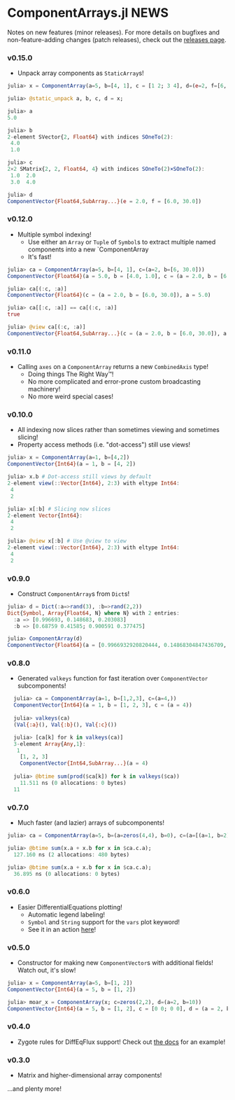 # ComponentArrays.jl NEWS
Notes on new features (minor releases). For more details on bugfixes and non-feature-adding changes (patch releases), check out the [releases page](https://github.com/jonniedie/ComponentArrays.jl/releases).

### v0.15.0
- Unpack array components as `StaticArray`s!
```julia
julia> x = ComponentArray(a=5, b=[4, 1], c = [1 2; 3 4], d=(e=2, f=[6, 30.0]));

julia> @static_unpack a, b, c, d = x;

julia> a
5.0

julia> b
2-element SVector{2, Float64} with indices SOneTo(2):
 4.0
 1.0

julia> c
2×2 SMatrix{2, 2, Float64, 4} with indices SOneTo(2)×SOneTo(2):
 1.0  2.0
 3.0  4.0

julia> d
ComponentVector{Float64,SubArray...}(e = 2.0, f = [6.0, 30.0])
```

### v0.12.0
- Multiple symbol indexing!
  - Use either an `Array` or `Tuple` of `Symbol`s to extract multiple named components into a new `ComponentArray
  - It's fast!
```julia
julia> ca = ComponentArray(a=5, b=[4, 1], c=(a=2, b=[6, 30.0]))
ComponentVector{Float64}(a = 5.0, b = [4.0, 1.0], c = (a = 2.0, b = [6.0, 30.0]))

julia> ca[(:c, :a)]
ComponentVector{Float64}(c = (a = 2.0, b = [6.0, 30.0]), a = 5.0)

julia> ca[[:c, :a]] == ca[(:c, :a)]
true

julia> @view ca[(:c, :a)]
ComponentVector{Float64,SubArray...}(c = (a = 2.0, b = [6.0, 30.0]), a = 5.0)
```
### v0.11.0
- Calling `axes` on a `ComponentArray` returns a new `CombinedAxis` type!
  - Doing things The Right Way™!
  - No more complicated and error-prone custom broadcasting machinery!
  - No more weird special cases!
### v0.10.0
- All indexing now slices rather than sometimes viewing and sometimes slicing!
- Property access methods (i.e. "dot-access") still use views!
```julia
julia> x = ComponentArray(a=1, b=[4,2])
ComponentVector{Int64}(a = 1, b = [4, 2])

julia> x.b # Dot-access still views by default
2-element view(::Vector{Int64}, 2:3) with eltype Int64:
 4
 2

julia> x[:b] # Slicing now slices
2-element Vector{Int64}:
 4
 2

julia> @view x[:b] # Use @view to view
2-element view(::Vector{Int64}, 2:3) with eltype Int64:
 4
 2
```

### v0.9.0
- Construct `ComponentArray`s from `Dict`s!
```julia
julia> d = Dict(:a=>rand(3), :b=>rand(2,2))
Dict{Symbol, Array{Float64, N} where N} with 2 entries:
  :a => [0.996693, 0.148683, 0.203083]
  :b => [0.68759 0.41585; 0.900591 0.377475]

julia> ComponentArray(d)
ComponentVector{Float64}(a = [0.9966932920820444, 0.14868304847436709, 0.20308284992079573], b = [0.6875902095731583 0.415850281435181; 0.9005909643364229 0.3774747843717925])
```

### v0.8.0
- Generated `valkeys` function for fast iteration over `ComponentVector` subcomponents!
```julia
  julia> ca = ComponentArray(a=1, b=[1,2,3], c=(a=4,))
  ComponentVector{Int64}(a = 1, b = [1, 2, 3], c = (a = 4))
  
  julia> valkeys(ca)
  (Val{:a}(), Val{:b}(), Val{:c}())

  julia> [ca[k] for k in valkeys(ca)]
  3-element Array{Any,1}:
   1
    [1, 2, 3]
    ComponentVector{Int64,SubArray...}(a = 4)
  
  julia> @btime sum(prod($ca[k]) for k in valkeys($ca))
    11.511 ns (0 allocations: 0 bytes)
  11
```

### v0.7.0
- Much faster (and lazier) arrays of subcomponents!
```julia
julia> ca = ComponentArray(a=5, b=(a=zeros(4,4), b=0), c=(a=[(a=1, b=2), (a=3, b=1), (a=1, b=2), (a=3, b=1)], b=[1., 2., 4]));

julia> @btime sum(x.a + x.b for x in $ca.c.a);
  127.160 ns (2 allocations: 480 bytes)

julia> @btime sum(x.a + x.b for x in $ca.c.a);
  36.895 ns (0 allocations: 0 bytes)
```

### v0.6.0
- Easier DifferentialEquations plotting!
    - Automatic legend labeling!
    - `Symbol` and `String` support for the `vars` plot keyword!
    - See it in an action [here](https://github.com/jonniedie/ComponentArrays.jl/blob/master/docs/src/examples/adaptive_control.md)!

### v0.5.0
- Constructor for making new `ComponentVector`s with additional fields! Watch out, it's slow!
```julia
julia> x = ComponentArray(a=5, b=[1, 2])
ComponentVector{Int64}(a = 5, b = [1, 2])

julia> moar_x = ComponentArray(x; c=zeros(2,2), d=(a=2, b=10))
ComponentVector{Int64}(a = 5, b = [1, 2], c = [0 0; 0 0], d = (a = 2, b = 10))
```

### v0.4.0
- Zygote rules for DiffEqFlux support! Check out [the docs](https://jonniedie.github.io/ComponentArrays.jl/dev/examples/DiffEqFlux/) for an example!

### v0.3.0
- Matrix and higher-dimensional array components!

...and plenty more!
